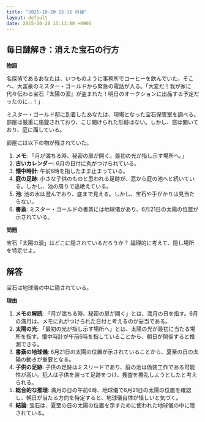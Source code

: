 ```yaml
---
title: "2025-10-20 15:11 の謎"
layout: default
date: 2025-10-20 15:11:00 +0900
---
```

## 毎日謎解き：消えた宝石の行方

**物語**

名探偵であるあなたは、いつものように事務所でコーヒーを飲んでいた。そこへ、大富豪のミスター・ゴールドから緊急の電話が入る。「大変だ！我が家に代々伝わる宝石『太陽の涙』が盗まれた！明日のオークションに出品する予定だったのに…！」

ミスター・ゴールド邸に到着したあなたは、現場となった宝石保管室を調べる。部屋は厳重に施錠されており、こじ開けられた形跡はない。しかし、窓は開いており、庭に面している。

部屋には以下の物が残されていた。

1.  **メモ**: 「月が満ちる時、秘密の扉が開く。最初の光が指し示す場所へ。」
2.  **古いカレンダー**: 6月の日付に丸がつけられている。
3.  **懐中時計**: 午前6時を指したまま止まっている。
4.  **庭の足跡**: 小さな子供のものと思われる足跡が、窓から庭の池へと続いている。しかし、池の周りで途絶えている。
5.  **池**: 池の水は澄んでおり、底まで見える。しかし、宝石や手がかりは見当たらない。
6.  **書斎**: ミスター・ゴールドの書斎には地球儀があり、6月21日の太陽の位置が示されている。

**問題**

宝石「太陽の涙」はどこに隠されているだろうか？ 論理的に考えて、隠し場所を特定せよ。

## 解答

宝石は地球儀の中に隠されている。

**理由**

1.  **メモの解読**: 「月が満ちる時、秘密の扉が開く」とは、満月の日を指す。6月の満月は、メモに丸がつけられた日付と考えるのが妥当である。
2.  **太陽の光**: 「最初の光が指し示す場所へ」とは、太陽の光が最初に当たる場所を指す。懐中時計が午前6時を指していることから、朝日が関係すると推測できる。
3.  **書斎の地球儀**: 6月21日の太陽の位置が示されていることから、夏至の日の太陽の動きが重要となる。
4.  **子供の足跡**: 子供の足跡はミスリードであり、庭の池は偽装工作である可能性が高い。犯人は子供を装って足跡をつけ、捜査を攪乱しようとしたと考えられる。
5.  **総合的な推理**: 満月の日の午前6時、地球儀で6月21日の太陽の位置を確認し、朝日が当たる方向を特定すると、地球儀自体が怪しいと気づく。
6.  **結論**: 宝石は、夏至の日の太陽の位置を示すために使われた地球儀の中に隠されている。
